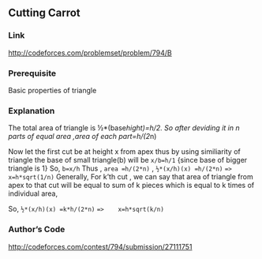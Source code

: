 ## Cutting Carrot

### Link
http://codeforces.com/problemset/problem/794/B

### Prerequisite
Basic properties of triangle

### Explanation
The total area of triangle is ½*(base*hight)=h/2.
So after deviding it in n parts of equal area ,area of each part=h/(2*n)

Now let the first cut be at height x from apex thus by using similiarity of triangle the base of small triangle(b) will be
		`x/b=h/1`  {since base of bigger triangle is 1}
	So,       `b=x/h`
	Thus ,  `area =h/(2*n)`
		,  `½*(x/h)(x) =h/(2*n)`
	`=>       x=h*sqrt(1/n)`
Generally,
For k’th  cut , we can say that area of triangle from apex to that cut will be equal to sum of k pieces which is equal to k times of individual area,

 So,
    `½*(x/h)(x) =k*h/(2*n)`
 	  `=>    x=h*sqrt(k/n)`

### Author’s Code
http://codeforces.com/contest/794/submission/27111751
